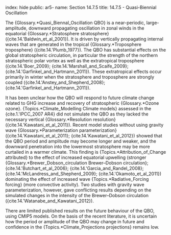 index: hide
public: ar5-
name: Section 14.7.5
title: 14.7.5 - Quasi-Biennial Oscillation

The {Glossary.*Quasi_Biennal_Oscillation QBO} is a near-periodic, large-amplitude, downward propagating oscillation in zonal winds in the equatorial {Glossary.*Stratosphere stratosphere} ({cite.14.'Baldwin_et_al_2001}). It is driven by vertically propagating internal waves that are generated in the tropical {Glossary.*Troposphere troposphere} ({cite.14.'Plumb_1977}). The QBO has substantial effects on the global stratospheric circulation, in particular the strength of the northern stratospheric polar vortex as well as the extratropical troposphere ({cite.14.'Boer_2009}; {cite.14.'Marshall_and_Scaife_2009}; {cite.14.'Garfinkel_and_Hartmann_2011}). These extratropical effects occur primarily in winter when the stratosphere and troposphere are strongly coupled ({cite.14.'Anstey_and_Shepherd_2008}; {cite.14.'Garfinkel_and_Hartmann_2011}).

It has been unclear how the QBO will respond to future climate change related to GHG increase and recovery of stratospheric {Glossary.*Ozone ozone}. {Topics.*Climate_Modelling Climate models} assessed in the {cite.1.'IPCC_2007 AR4} did not simulate the QBO as they lacked the necessary vertical {Glossary.*Resolution resolution} ({cite.14.'Kawatani_et_al_2011}). Recent model studies without using gravity wave {Glossary.*Parameterization parameterization} ({cite.14.'Kawatani_et_al_2011}; {cite.14.'Kawatani_et_al_2012}) showed that the QBO period and amplitude may become longer and weaker, and the downward penetration into the lowermost stratosphere may be more curtailed in a warmer climate. This finding is {Topics.*Attribution_of_Change attributed} to the effect of increased equatorial upwelling (stronger {Glossary.*Brewer_Dobson_circulation Brewer–Dobson circulation}; {cite.14.'Butchart_et_al_2006}; {cite.14.'Garcia_and_Randel_2008}; {cite.14.'McLandress_and_Shepherd_2009}; {cite.14.'Okamoto_et_al_2011}) dominating the effect of increased wave {Topics.*Radiative_Forcing forcing} (more convective activity). Two studies with gravity wave parameterization, however, gave conflicting results depending on the simulated changes in the intensity of the Brewer–Dobson circulation ({cite.14.'Watanabe_and_Kawatani_2012}).

There are limited published results on the future behaviour of the QBO, using CMIP5 models. On the basis of the recent literature, it is uncertain how the period or amplitude of the QBO may change in future and confidence in the {Topics.*Climate_Projections projections} remains low.
